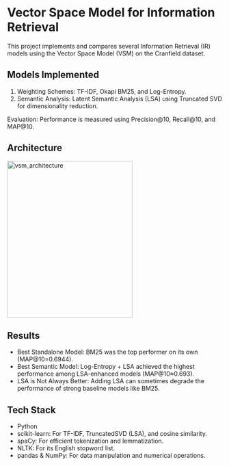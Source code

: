 # Vector Space Model for Information Retrieval
This project implements and compares several Information Retrieval (IR) models using the Vector Space Model (VSM) on the Cranfield dataset.

## Models Implemented
1. Weighting Schemes: TF-IDF, Okapi BM25, and Log-Entropy.
2. Semantic Analysis: Latent Semantic Analysis (LSA) using Truncated SVD for dimensionality reduction.
   
Evaluation: Performance is measured using Precision@10, Recall@10, and MAP@10.

## Architecture
<img width="293" height="367" alt="vsm_architecture" src="https://github.com/user-attachments/assets/80a03857-5997-4657-8348-5187dcacefc6" />

## Results
- Best Standalone Model: BM25 was the top performer on its own (MAP@10=0.6944).
- Best Semantic Model: Log-Entropy + LSA achieved the highest performance among LSA-enhanced models (MAP@10≈0.693).
- LSA is Not Always Better: Adding LSA can sometimes degrade the performance of strong baseline models like BM25.

## Tech Stack
- Python
- scikit-learn: For TF-IDF, TruncatedSVD (LSA), and cosine similarity.
- spaCy: For efficient tokenization and lemmatization.
- NLTK: For its English stopword list.
- pandas & NumPy: For data manipulation and numerical operations.

